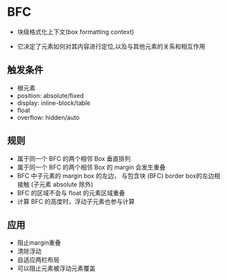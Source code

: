 # BFC
- 块级格式化上下文(box formatting context)

- 它决定了元素如何对其内容进行定位,以及与其他元素的关系和相互作用

## 触发条件
- 根元素
- position: absolute/fixed
- display: inline-block/table
- float
- overflow: hidden/auto

## 规则
- 属于同一个 BFC 的两个相邻 Box 垂直排列
- 属于同一个 BFC 的两个相邻 Box 的 margin 会发生重叠
- BFC 中子元素的 margin box 的左边， 与包含块 (BFC) border box的左边相接触 (子元素 absolute 除外)
- BFC 的区域不会与 float 的元素区域重叠
- 计算 BFC 的高度时，浮动子元素也参与计算

## 应用
- 阻止margin重叠
- 清除浮动
- 自适应两栏布局
- 可以阻止元素被浮动元素覆盖